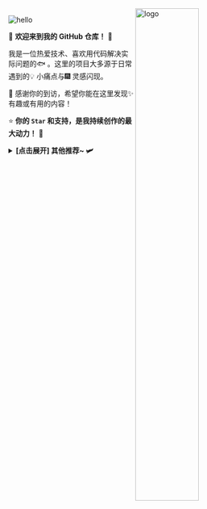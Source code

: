 <img src="https://github-readme-stats.vercel.app/api?username=Kwonelee&show_icons=true&theme=Default&locale=cn&hide=prs&rank_icon=github" alt="logo" align="right" width="50%" />

![hello](https://views.whatilearened.today/views/github/Kwonelee/deplives.svg)

🤖 **欢迎来到我的 GitHub 仓库！** 🚀

我是一位热爱技术、喜欢用代码解决实际问题的🐟️ 。这里的项目大多源于日常遇到的💡 小痛点与🎆 灵感闪现。

🎉 感谢你的到访，希望你能在这里发现✨ 有趣或有用的内容！

⭐ **你的 `Star` 和支持，是我持续创作的最大动力！** 💖

<details>
<summary><strong> [点击展开] 其他推荐~ 🛩️</strong></summary>

#### 🍭🍭🍭
> *暂无*

</details> 
